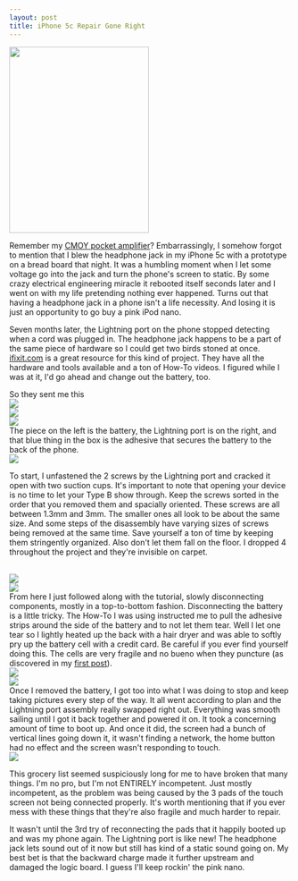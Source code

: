 ```yaml
---
layout: post
title: iPhone 5c Repair Gone Right
---
```


<img src="http://nsiemer.github.io/media/visor.jpg" width="250" height="333"><br>

Remember my <a href="http://nsiemer.github.io//2014/03/29/cmoy-amp.html" target="_blank">CMOY pocket amplifier</a>? Embarrassingly, I somehow forgot to mention that I blew the headphone jack in my iPhone 5c with a prototype on a bread board that night. It was a humbling moment when I let some voltage go into the jack and turn the phone's screen to static. By some crazy electrical engineering miracle it rebooted itself seconds later and I went on with my life pretending nothing ever happened. Turns out that having a headphone jack in a phone isn't a life necessity. And losing it is just an opportunity to go buy a pink iPod nano.

Seven months later, the Lightning port on the phone stopped detecting when a cord was plugged in. The headphone jack happens to be a part of the same piece of hardware so I could get two birds stoned at once. <a href="http://www.ifixit.com" target="_blink">ifixit.com</a> is a great resource for this kind of project. They have all the hardware and tools available and a ton of How-To videos. I figured while I was at it, I'd go ahead and change out the battery, too.

So they sent me this
<br>
<img src="http://nsiemer.github.io/media/IMG_3934.jpg">
<br>
<img src="http://nsiemer.github.io/media/IMG_3939.jpg"><br>
<img src="http://nsiemer.github.io/media/IMG_3937.jpg">
<br>
The piece on the left is the battery, the Lightning port is on the right, and that blue thing in the box is the adhesive that secures the battery to the back of the phone.
<br>
<img src="http://nsiemer.github.io/media/GOPR0059.JPG">
<br>

To start, I unfastened the 2 screws by the Lightning port and cracked it open with two suction cups.
It's important to note that opening your device is no time to let your Type B show through. Keep the screws sorted in the order that you removed them and spacially oriented. These screws are all between 1.3mm and 3mm. The smaller ones all look to be about the same size. And some steps of the disassembly have varying sizes of screws being removed at the same time. Save yourself a ton of time by keeping them stringently organized. Also don't let them fall on the floor. I dropped 4 throughout the project and they're invisible on carpet.

<br>
<img src="http://nsiemer.github.io/media/GOPR0068.JPG">
<br>
<img src="http://nsiemer.github.io/media/GOPR0072.JPG">
<br>
From here I just followed along with the tutorial, slowly disconnecting components, mostly in a top-to-bottom fashion. Disconnecting the battery is a little tricky. The How-To I was using instructed me to pull the adhesive strips around the side of the battery and to not let them tear.
Well I let one tear so I lightly heated up the back with a hair dryer and was able to softly pry up the battery cell with a credit card. Be careful if you ever find yourself doing this. The cells are very fragile and no bueno when they puncture (as discovered in my <a href="http://nsiemer.github.io/2014/03/10/iphone-4-mod-gone-wrong.html" target="_blank">first post</a>).
<br>
<img src="http://nsiemer.github.io/media/IMG_3962.JPG">
<br>
<img src="http://nsiemer.github.io/media/IMG_3963.JPG">
<br>
Once I removed the battery, I got too into what I was doing to stop and keep taking pictures every step of the way. It all went according to plan and the Lightning port assembly really swapped right out. Everything was smooth sailing until I got it back together and powered it on. It took a concerning amount of time to boot up. And once it did, the screen had a bunch of vertical lines going down it, it wasn't finding a network, the home button had no effect and the screen wasn't responding to touch.
<br>
<img src="http://nsiemer.github.io/media/IMG_3966.JPG">

This grocery list seemed suspiciously long for me to have broken that many things. I'm no pro, but I'm not ENTIRELY incompetent. Just mostly incompetent, as the problem was being caused by the 3 pads of the touch screen not being connected properly. It's worth mentioning that if you ever mess with these things that they're also fragile and much harder to repair.

It wasn't until the 3rd try of reconnecting the pads that it happily booted up and was my phone again. The Lightning port is like new! The headphone jack lets sound out of it now but still has kind of a static sound going on. My best bet is that the backward charge made it further upstream and damaged the logic board. I guess I'll keep rockin' the pink nano.

